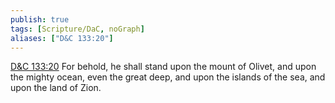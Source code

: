 ```yaml
---
publish: true
tags: [Scripture/DaC, noGraph]
aliases: ["D&C 133:20"]
---
```

[D&C 133:20](https://churchofjesuschrist.org/study/scriptures/dc-testament/dc/133?lang=eng&id=p20#p20) For behold, he shall stand upon the mount of Olivet, and upon the mighty ocean, even the great deep, and upon the islands of the sea, and upon the land of Zion.
